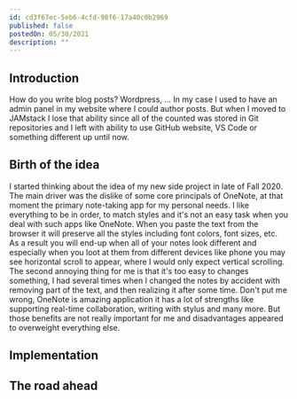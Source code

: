```yaml
---
id: cd3f67ec-5eb6-4cfd-98f6-17a40c0b2969
published: false
postedOn: 05/30/2021
description: ""
---
```


## Introduction

How do you write blog posts? Wordpress, …
In my case I used to have an admin panel in my website where I could author posts. But when I moved to JAMstack I lose that ability since all of the counted was stored in Git repositories and I left with ability to use GitHub website, VS Code or something different up until now. 

## Birth of the idea

I started thinking about the idea of my new side project in late of Fall 2020. The main driver was the dislike of some core principals of OneNote, at that moment the primary note-taking app for my personal needs.
I like everything to be in order, to match styles and it's not an easy task when you deal with such apps like OneNote. When you paste the text from the browser it will preserve all the styles including font colors, font sizes, etc. As a result you will end-up when all of your notes look different and especially when you loot at them from different devices like phone you may see horizontal scroll to appear, where I would only expect vertical scrolling. The second annoying thing for me is that it's too easy to changes something, I had several times when I changed the notes by accident with removing part of the text, and then realizing it after some time. Don't put me wrong, OneNote is amazing application it has a lot of strengths like supporting real-time collaboration, writing with stylus and many more. But those benefits are not really important for me and disadvantages appeared to overweight everything else.

## Implementation

## The road ahead
